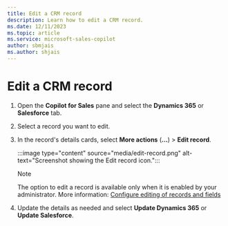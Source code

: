 ```yaml
---
title: Edit a CRM record
description: Learn how to edit a CRM record.
ms.date: 12/11/2023
ms.topic: article
ms.service: microsoft-sales-copilot
author: sbmjais
ms.author: shjais
---
```


# Edit a CRM record

1. Open the **Copilot for Sales** pane and select the **Dynamics 365** or **Salesforce** tab.

1. Select a record you want to edit.

1. In the record's details cards, select **More actions** (**...**) > **Edit record**.

   :::image type="content" source="media/edit-record.png" alt-text="Screenshot showing the Edit record icon.":::

   > [!NOTE]
   > The option to edit a record is available only when it is enabled by your administrator. More information: [Configure editing of records and fields](customize-forms-and-fields.md#configure-editing-of-records-and-fields)

1. Update the details as needed and select **Update Dynamics 365** or **Update Salesforce**.
